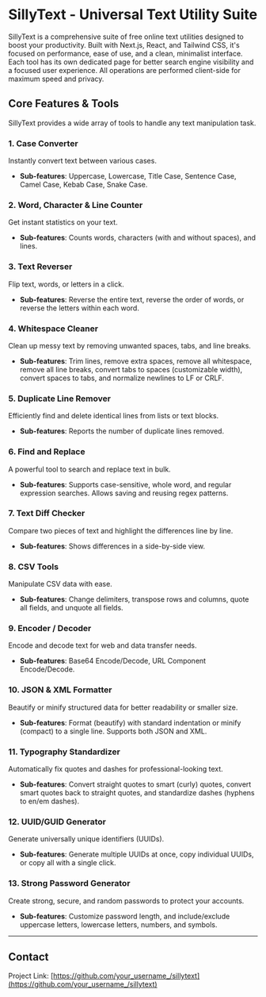 # SillyText - Universal Text Utility Suite

SillyText is a comprehensive suite of free online text utilities designed to boost your productivity. Built with Next.js, React, and Tailwind CSS, it's focused on performance, ease of use, and a clean, minimalist interface. Each tool has its own dedicated page for better search engine visibility and a focused user experience. All operations are performed client-side for maximum speed and privacy.

## Core Features & Tools

SillyText provides a wide array of tools to handle any text manipulation task.

### 1. Case Converter
Instantly convert text between various cases.
- **Sub-features**: Uppercase, Lowercase, Title Case, Sentence Case, Camel Case, Kebab Case, Snake Case.

### 2. Word, Character & Line Counter
Get instant statistics on your text.
- **Sub-features**: Counts words, characters (with and without spaces), and lines.

### 3. Text Reverser
Flip text, words, or letters in a click.
- **Sub-features**: Reverse the entire text, reverse the order of words, or reverse the letters within each word.

### 4. Whitespace Cleaner
Clean up messy text by removing unwanted spaces, tabs, and line breaks.
- **Sub-features**: Trim lines, remove extra spaces, remove all whitespace, remove all line breaks, convert tabs to spaces (customizable width), convert spaces to tabs, and normalize newlines to LF or CRLF.

### 5. Duplicate Line Remover
Efficiently find and delete identical lines from lists or text blocks.
- **Sub-features**: Reports the number of duplicate lines removed.

### 6. Find and Replace
A powerful tool to search and replace text in bulk.
- **Sub-features**: Supports case-sensitive, whole word, and regular expression searches. Allows saving and reusing regex patterns.

### 7. Text Diff Checker
Compare two pieces of text and highlight the differences line by line.
- **Sub-features**: Shows differences in a side-by-side view.

### 8. CSV Tools
Manipulate CSV data with ease.
- **Sub-features**: Change delimiters, transpose rows and columns, quote all fields, and unquote all fields.

### 9. Encoder / Decoder
Encode and decode text for web and data transfer needs.
- **Sub-features**: Base64 Encode/Decode, URL Component Encode/Decode.

### 10. JSON & XML Formatter
Beautify or minify structured data for better readability or smaller size.
- **Sub-features**: Format (beautify) with standard indentation or minify (compact) to a single line. Supports both JSON and XML.

### 11. Typography Standardizer
Automatically fix quotes and dashes for professional-looking text.
- **Sub-features**: Convert straight quotes to smart (curly) quotes, convert smart quotes back to straight quotes, and standardize dashes (hyphens to en/em dashes).

### 12. UUID/GUID Generator
Generate universally unique identifiers (UUIDs).
- **Sub-features**: Generate multiple UUIDs at once, copy individual UUIDs, or copy all with a single click.

### 13. Strong Password Generator
Create strong, secure, and random passwords to protect your accounts.
- **Sub-features**: Customize password length, and include/exclude uppercase letters, lowercase letters, numbers, and symbols.

---

## Contact

Project Link: [https://github.com/your_username_/sillytext](https://github.com/your_username_/sillytext)
